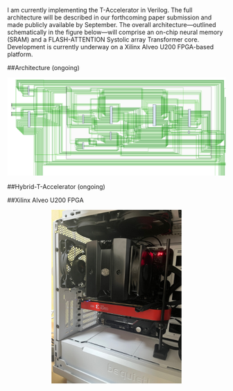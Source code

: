 I am currently implementing the T-Accelerator in Verilog.
The full architecture will be described in our forthcoming paper submission and made publicly available by September.
The overall architecture—outlined schematically in the figure below—will comprise an on-chip neural memory (SRAM) and a FLASH-ATTENTION Systolic array Transformer core.
Development is currently underway on a Xilinx Alveo U200 FPGA-based platform.

##Architecture (ongoing)
<p align="center">
  <img src="sch.png" width="1000" >
</p>

##Hybrid-T-Accelerator (ongoing)




##Xilinx Alveo U200 FPGA 
<p align="center">
  <img src="u200.jpeg" width="300" >
</p>
